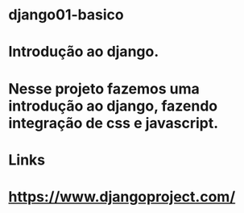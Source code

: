 # django01-basico
# Introdução ao django.
# Nesse projeto fazemos uma introdução ao django, fazendo integração de css e javascript.
# Links
# https://www.djangoproject.com/
